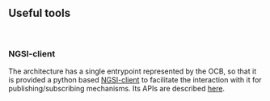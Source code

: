 <h2>Useful tools</h2>
<br>
<h3>NGSI-client</h3>
The architecture has a single entrypoint represented by the OCB, so that it is provided a python based <a href="../NGSI-client">NGSI-client</a> to facilitate the interaction with it for publishing/subscribing mechanisms. Its APIs are described <a href="../NGSI-client/Apiary.md">here</a>.
